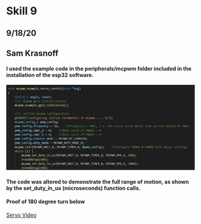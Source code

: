 <h1>Skill 9</h1>
<h2>9/18/20</h2>
<h2>Sam Krasnoff</h2>

<h4>I used the example code in the peripherals/mcpwm folder included in the installation of the esp32 software.</h4>

![Image](./Images/Code.jpg)
<h4>The code was altered to demonstrate the full range of motion, as shown by the set_duty_in_us (microseconds) function calls.</h4>

<h4>Proof of 180 degree turn below</h4>

[Servo Video](https://photos.app.goo.gl/Kts7rHTdY1KW7JkFA)